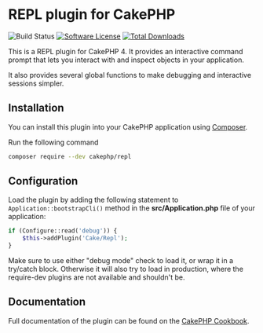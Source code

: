 # REPL plugin for CakePHP

![Build Status](https://github.com/cakephp/repl/actions/workflows/ci.yml/badge.svg?branch=master)
[![Software License](https://img.shields.io/badge/license-MIT-brightgreen.svg?style=flat-square)](LICENSE.txt)
[![Total Downloads](https://img.shields.io/packagist/dt/cakephp/repl.svg?style=flat-square)](https://packagist.org/packages/cakephp/repl)

This is a REPL plugin for CakePHP 4. It provides an interactive command
prompt that lets you interact with and inspect objects in your application.

It also provides several global functions to make debugging and interactive
sessions simpler.

## Installation

You can install this plugin into your CakePHP application using [Composer](http://getcomposer.org).

Run the following command
```sh
composer require --dev cakephp/repl
```

## Configuration

Load the plugin by adding the following statement to `Application::bootstrapCli()`
method in the **src/Application.php** file of your application:

```php
if (Configure::read('debug')) {
    $this->addPlugin('Cake/Repl');
}
```

Make sure to use either "debug mode" check to load it, or wrap it in a try/catch block.
Otherwise it will also try to load in production, where the require-dev plugins are not available and shouldn't be.

## Documentation

Full documentation of the plugin can be found on the [CakePHP Cookbook](https://book.cakephp.org/repl/1/).
